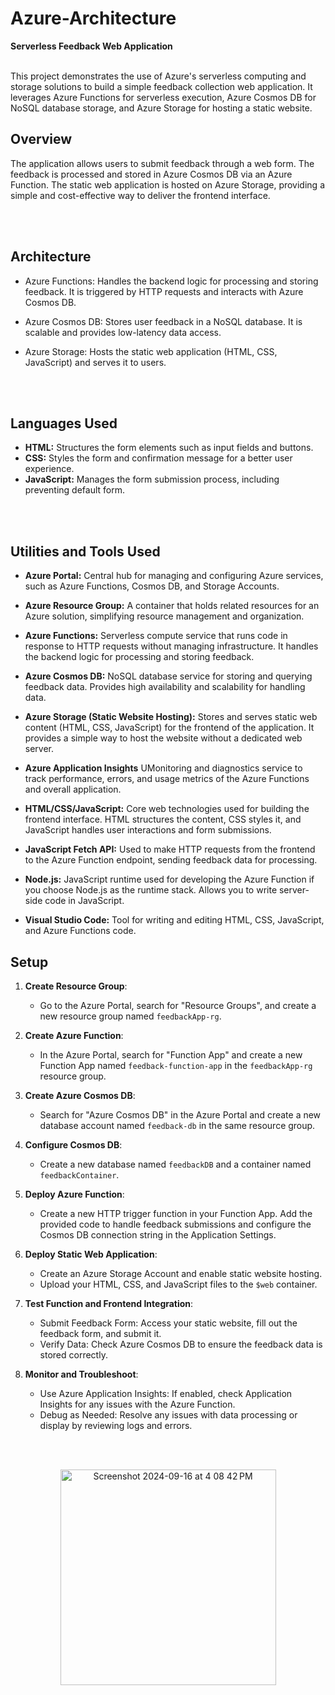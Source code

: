 <h1>Azure-Architecture</h1>
<b>Serverless Feedback Web Application</b>
<br />
<br />

<p>This project demonstrates the use of Azure's serverless computing and storage solutions to build a simple feedback collection web application. It leverages Azure Functions for serverless execution, Azure Cosmos DB for NoSQL database storage, and Azure Storage for hosting a static website.</p>

<h2>Overview</h2>
<p>The application allows users to submit feedback through a web form. The feedback is processed and stored in Azure Cosmos DB via an Azure Function. The static web application is hosted on Azure Storage, providing a simple and cost-effective way to deliver the frontend interface.</p>
<br />
<br />

<h2>Architecture</h2>

- Azure Functions: Handles the backend logic for processing and storing feedback. It is triggered by HTTP requests and interacts with Azure Cosmos DB.

- Azure Cosmos DB: Stores user feedback in a NoSQL database. It is scalable and provides low-latency data access.

- Azure Storage: Hosts the static web application (HTML, CSS, JavaScript) and serves it to users.
<br />
<br />

<h2>Languages Used</h2>

- <b>HTML:</b> Structures the form elements such as input fields and buttons.
- <b>CSS:</b> Styles the form and confirmation message for a better user experience.
- <b>JavaScript:</b> Manages the form submission process, including preventing default form.
<br />
<br />

<h2>Utilities and Tools Used</h2>

- <b>Azure Portal:</b> Central hub for managing and configuring Azure services, such as Azure Functions, Cosmos DB, and Storage Accounts.
- <b>Azure Resource Group:</b> A container that holds related resources for an Azure solution, simplifying resource management and organization.

- <b>Azure Functions:</b> Serverless compute service that runs code in response to HTTP requests without managing infrastructure. It handles the backend logic for processing and storing feedback.
- <b>Azure Cosmos DB:</b> NoSQL database service for storing and querying feedback data. Provides high availability and scalability for handling data.
- <b>Azure Storage (Static Website Hosting):</b> Stores and serves static web content (HTML, CSS, JavaScript) for the frontend of the application. It provides a simple way to host the website without a dedicated web server.
- <b>Azure Application Insights</b> UMonitoring and diagnostics service to track performance, errors, and usage metrics of the Azure Functions and overall application.
- <b>HTML/CSS/JavaScript:</b> Core web technologies used for building the frontend interface. HTML structures the content, CSS styles it, and JavaScript handles user interactions and form submissions.
- <b>JavaScript Fetch API:</b> Used to make HTTP requests from the frontend to the Azure Function endpoint, sending feedback data for processing.
- <b>Node.js:</b> JavaScript runtime used for developing the Azure Function if you choose
Node.js as the runtime stack. Allows you to write server-side code in JavaScript.
- <b>Visual Studio Code:</b> Tool for writing and editing HTML, CSS, JavaScript, and Azure Functions code.


<h2>Setup</h2>

1. **Create Resource Group**:
   - Go to the Azure Portal, search for "Resource Groups", and create a new resource group named `feedbackApp-rg`.

2. **Create Azure Function**:
   - In the Azure Portal, search for "Function App" and create a new Function App named `feedback-function-app` in the `feedbackApp-rg` resource group.

3. **Create Azure Cosmos DB**:
   - Search for "Azure Cosmos DB" in the Azure Portal and create a new database account named `feedback-db` in the same resource group.

4. **Configure Cosmos DB**:
   - Create a new database named `feedbackDB` and a container named `feedbackContainer`.

5. **Deploy Azure Function**:
   - Create a new HTTP trigger function in your Function App. Add the provided code to handle feedback submissions and configure the Cosmos DB connection string in the Application Settings.

6. **Deploy Static Web Application**:
   - Create an Azure Storage Account and enable static website hosting.
   - Upload your HTML, CSS, and JavaScript files to the `$web` container.
  
7. **Test Function and Frontend Integration**:
   - Submit Feedback Form: Access your static website, fill out the feedback form, and submit it.
   - Verify Data: Check Azure Cosmos DB to ensure the feedback data is stored correctly.
  
8. **Monitor and Troubleshoot**:
   - Use Azure Application Insights: If enabled, check Application Insights for any issues with the Azure Function.
   - Debug as Needed: Resolve any issues with data processing or display by reviewing logs and errors.
<br />
<br />

<p align="center">
<img width="345" alt="Screenshot 2024-09-16 at 4 08 42 PM" src="https://github.com/user-attachments/assets/6b7ccb88-7585-48e3-97e4-cce407adf297"></p>
<br>
<br>



<!--
 ```diff
- text in red
+ text in green
! text in orange
# text in gray
@@ text in purple (and bold)@@
```
--!>
</html>
